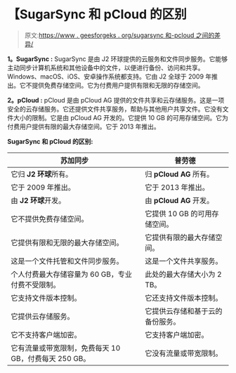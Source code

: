 # 【SugarSync 和 pCloud 的区别

> 原文:[https://www . geesforgeks . org/sugarsync 和-pcloud 之间的差异/](https://www.geeksforgeeks.org/difference-between-sugarsync-and-pcloud/)

**1。SugarSync :**
SugarSync 是由 J2 环球提供的云服务和文件同步服务。它能够主动同步计算机系统和其他设备中的文件，以便进行备份、访问和共享。Windows、macOS、iOS、安卓操作系统都支持。它由 J2 全球于 2009 年推出。它不提供免费存储空间。它为付费用户提供有限和无限的存储空间。

**2。pCloud :**
pCloud 是由 pCloud AG 提供的文件共享和云存储服务。这是一项安全的云存储服务。它还提供文件共享服务，帮助与其他用户共享文件。它没有文件大小的限制。它是由 pCloud AG 开发的。它提供 10 GB 的可用存储空间。它为付费用户提供有限的最大存储空间。它于 2013 年推出。

**SugarSync 和 pCloud 的区别:**

<center>

| 苏加同步 | 普劳德 |
| --- | --- |
| 它归 **J2 环球**所有。 | 归 **pCloud AG** 所有。 |
| 它于 2009 年推出。 | 它于 2013 年推出。 |
| 由 **J2 环球**开发。 | 由 **pCloud AG** 开发。 |
| 它不提供免费存储空间。 | 它提供 10 GB 的可用存储空间。 |
| 它提供有限和无限的最大存储空间。 | 它提供有限的最大存储空间。 |
| 这是一个文件托管和文件同步服务。 | 这是一个文件共享服务。 |
| 个人付费最大存储容量为 60 GB，专业付费不受限制。 | 此处的最大存储大小为 2 TB。 |
| 它支持文件版本控制。 | 它还支持文件版本控制。 |
| 它提供云存储服务。 | 它提供云存储和基于云的备份服务。 |
| 它不支持客户端加密。 | 它支持客户端加密。 |
| 它有流量或带宽限制，免费每天 10 GB，付费每天 250 GB。 | 它没有流量或带宽限制。 |

</center>